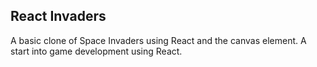 ## React Invaders

A basic clone of Space Invaders using React and the canvas element. A start into game development using React.